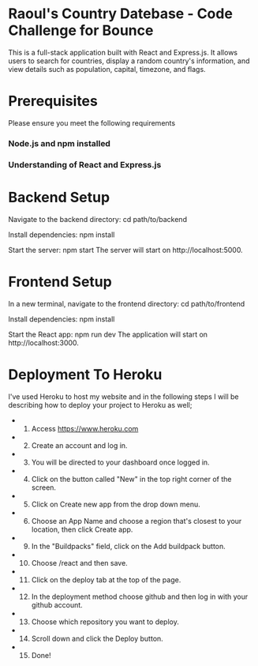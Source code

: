 # Raoul's Country Datebase - Code Challenge for Bounce
This is a full-stack application built with React and Express.js. It allows users to search for countries, display a random country's information, and view details such as population, capital, timezone, and flags.

# Prerequisites
Please ensure you meet the following requirements
### Node.js and npm installed
### Understanding of React and Express.js

# Backend Setup
Navigate to the backend directory:
cd path/to/backend

Install dependencies:
npm install

Start the server:
npm start
The server will start on http://localhost:5000.

# Frontend Setup
In a new terminal, navigate to the frontend directory:
cd path/to/frontend

Install dependencies:
npm install

Start the React app:
npm run dev
The application will start on http://localhost:3000.

# Deployment To Heroku

I've used Heroku to host my website and in the following steps I will be describing how to deploy your project to Heroku as well;

- 1. Access https://www.heroku.com
- 2. Create an account and log in.
- 3. You will be directed to your dashboard once logged in.
- 4. Click on the button called "New" in the top right corner of the screen.
- 5. Click on Create new app from the drop down menu.
- 6. Choose an App Name and choose a region that's closest to your location, then click Create app.
- 9. In the "Buildpacks" field, click on the Add buildpack button.
- 10. Choose /react and then save.
- 11. Click on the deploy tab at the top of the page.
- 12. In the deployment method choose github and then log in with your github account.
- 13. Choose which repository you want to deploy.
- 14. Scroll down and click the Deploy button.
- 15. Done!
